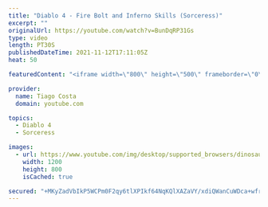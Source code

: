 ```yaml
---
title: "Diablo 4 - Fire Bolt and Inferno Skills (Sorceress)"
excerpt: ""
originalUrl: https://youtube.com/watch?v=BunDqRP31Gs
type: video
length: PT30S
publishedDateTime: 2021-11-12T17:11:05Z
heat: 50

featuredContent: "<iframe width=\"800\" height=\"500\" frameborder=\"0\" src=\"https://www.youtube.com/embed/BunDqRP31Gs\" allow=\"accelerometer; autoplay; encrypted-media; gyroscope; picture-in-picture\" allowfullscreen></iframe>"

provider:
  name: Tiago Costa
  domain: youtube.com

topics:
  - Diablo 4
  - Sorceress

images:
  - url: https://www.youtube.com/img/desktop/supported_browsers/dinosaur.png
    width: 1200
    height: 800
    isCached: true

secured: "+MKyZadVbIkP5WCPm0F2qy6tlXPIkf64NqKQlXAZaVY/xdiQWanCuWDca+wfreITc0qALsaeG/wjTybWAanFBM7oR4DJQ6vXRzJoDfdjKc7Uz9gLegyCsHt1F/bt6XT0UynrgLjNnOULxiX0821WcjtFKp13d9Xd/hoTp8eB1v1b9b6q9x4G48zH32+D4RRyVEK8SZLx+yg9GKmnGN5Dihp3ryYdWHONGPbAayFG2AFGX48IBJuZR5vIChL4x3ODR1GJ1PmgY4nR8MzRw7A/n5RGODQQI4hLjCyp330qjFWBiFttpvyPcQUs4jTdrS/ceMZaVxbAjpa9hMM/W2DOFU4x/ampBkhYkWb+pn7wCp0S/NV+pXLY/ttD9TsSagJos5bn4t5rA/23xEmcHhMbE6jsFIKpdyabvnE3oZ3zsms=;ZljVG+Z0Uu/012rBmJ0mjQ=="
---
```


